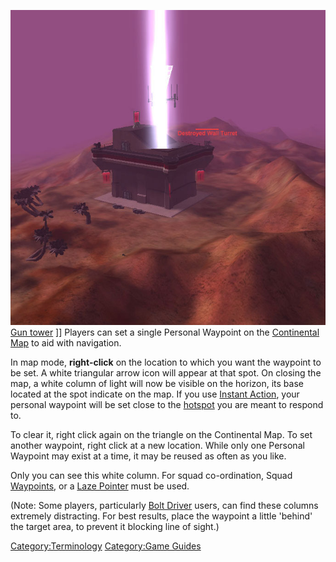![](../images/Personal_waypoint.jpg "fig:Personal_waypoint.jpg") [Gun
tower](../locations/Gun_tower.md) \]\] Players can set a single Personal
Waypoint on the [Continental Map](../etc/Continental_Map.md) to aid
with navigation.

In map mode, <b>right-click</b> on the location to which you want the
waypoint to be set. A white triangular arrow icon will appear at that
spot. On closing the map, a white column of light will now be visible on
the horizon, its base located at the spot indicate on the map. If you
use [Instant Action](Instant_Action.md), your personal waypoint
will be set close to the [hotspot](Hotspot.md) you are meant to
respond to.

To clear it, right click again on the triangle on the Continental Map.
To set another waypoint, right click at a new location. While only one
Personal Waypoint may exist at a time, it may be reused as often as you
like.

Only you can see this white column. For squad co-ordination, Squad
[Waypoints](Waypoint.md), or a [Laze
Pointer](../weapons/Laze_Pointer.md) must be used.

(Note: Some players, particularly [Bolt Driver](../weapons/Bolt_Driver.md)
users, can find these columns extremely distracting. For best results,
place the waypoint a little 'behind' the target area, to prevent it
blocking line of sight.)

[Category:Terminology](Category:Terminology.md) [Category:Game
Guides](Category:Game_Guides.md)
